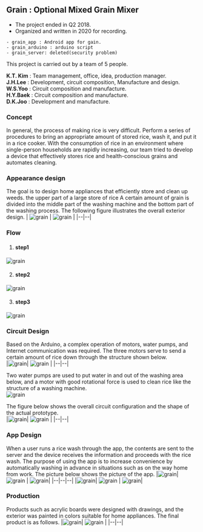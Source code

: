 ## Grain : Optional Mixed Grain Mixer

- The project ended in Q2 2018.  
- Organized and written in 2020 for recording.

~~~
- grain_app : Android app for gain.
- grain_arduino : arduino script
- grain_server: deleted(security problem)
~~~

This project is carried out by a team of 5 people.  

**K.T. Kim** : Team management, office, idea, production manager.  
**J.H.Lee** : Development, circuit composition, Manufacture and design.  
**W.S.Yoo** : Circuit composition and manufacture.   
**H.Y.Baek** : Circuit composition and manufacture.  
**D.K.Joo** : Development and manufacture.   

### Concept  
In general, the process of making rice is very difficult.
Perform a series of procedures to bring an appropriate amount of stored rice, wash it, and put it in a rice cooker.
With the consumption of rice in an environment where single-person households are rapidly increasing, our team tried to develop a device that effectively stores rice and health-conscious grains and automates cleaning.

### Appearance design
The goal is to design home appliances that efficiently store and clean up weeds.
the upper part of a large store of rice A certain amount of grain is divided into the middle part of the washing machine and the bottom part of the washing process.
The following figure illustrates the overall exterior design.
| ![grain](https://github.com/hololee/Grain-Optional-Mixed-Grain-Mixer/blob/main/device_inside.png?raw=true) | ![grain](https://github.com/hololee/Grain-Optional-Mixed-Grain-Mixer/blob/main/device_out.png?raw=true) |
|--|--|

### Flow

 1. #### step1
  ![grain](https://github.com/hololee/Grain-Optional-Mixed-Grain-Mixer/blob/main/step1.png?raw=true)
 
 2. #### step2
 ![grain](https://github.com/hololee/Grain-Optional-Mixed-Grain-Mixer/blob/main/step2.png?raw=true)
 
 3. #### step3
 ![grain](https://github.com/hololee/Grain-Optional-Mixed-Grain-Mixer/blob/main/step3.png?raw=true)

### Circuit Design
Based on the Arduino, a complex operation of motors, water pumps, and Internet communication was required.
The three motors serve to send a certain amount of rice down through the structure shown below.  
|![grain](https://github.com/hololee/Grain-Optional-Mixed-Grain-Mixer/blob/main/rotation.png?raw=true)| ![grain](https://github.com/hololee/Grain-Optional-Mixed-Grain-Mixer/blob/main/rotation2.png?raw=true) |
|--|--|

Two water pumps are used to put water in and out of the washing area below, and a motor with good rotational force is used to clean rice like the structure of a washing machine.  
![grain](https://github.com/hololee/Grain-Optional-Mixed-Grain-Mixer/blob/main/buck.png?raw=true)  

The figure below shows the overall circuit configuration and the shape of the actual prototype.  
|![grain](https://github.com/hololee/Grain-Optional-Mixed-Grain-Mixer/blob/main/circuit_layout.png?raw=true)| ![grain](https://github.com/hololee/Grain-Optional-Mixed-Grain-Mixer/blob/main/circuit_layout2.jpg?raw=true) |
|--|--|

### App Design
When a user runs a rice wash through the app, the contents are sent to the server and the device receives the information and proceeds with the rice wash.
The purpose of using the app is to increase convenience by automatically washing in advance in situations such as on the way home from work.
The picture below shows the picture of the app.
|![grain](https://github.com/hololee/Grain-Optional-Mixed-Grain-Mixer/blob/main/Artboard%201-100.jpg?raw=true)| ![grain](https://github.com/hololee/Grain-Optional-Mixed-Grain-Mixer/blob/main/Artboard%202-100.jpg?raw=true) | ![grain](https://github.com/hololee/Grain-Optional-Mixed-Grain-Mixer/blob/main/Artboard%203-100.jpg?raw=true)|
|--|--|--|
|![grain](https://github.com/hololee/Grain-Optional-Mixed-Grain-Mixer/blob/main/Artboard%204-100.jpg?raw=true)| ![grain](https://github.com/hololee/Grain-Optional-Mixed-Grain-Mixer/blob/main/Artboard%205-100.jpg?raw=true) | ![grain](https://github.com/hololee/Grain-Optional-Mixed-Grain-Mixer/blob/main/Artboard%206-100.jpg?raw=true)|

### Production
Products such as acrylic boards were designed with drawings, and the exterior was painted in colors suitable for home appliances. 
The final product is as follows.
|![grain](https://github.com/hololee/Grain-Optional-Mixed-Grain-Mixer/blob/main/final_product.jpg?raw=true)| ![grain](https://github.com/hololee/Grain-Optional-Mixed-Grain-Mixer/blob/main/after_wash.jpg?raw=true) |
|--|--|